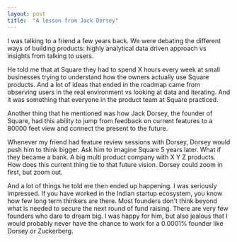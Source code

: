 ```yaml
---
layout: post
title:  "A lesson from Jack Dorsey"
---
```


I was talking to a friend a few years back. We were debating the different ways of building products: highly analytical data driven approach vs insights from talking to users.

He told me that at Square they had to spend X hours every week at small businesses trying to understand how the owners actually use Square products. And a lot of ideas that ended in the roadmap came from observing users in the real environment vs looking at data and iterating. And it was something that everyone in the product team at Square practiced.

Another thing that he mentioned was how Jack Dorsey, the founder of Square, had this ability to jump from feedback on current features to a 80000 feet view and connect the present to the future.

Whenever my friend had feature review sessions with Dorsey, Dorsey would push him to think bigger. Ask him to imagine Square 5  years later. What if they became a bank. A big multi product company with X Y Z products. How does this current thing tie to that future vision. Dorsey could zoom in first, but zoom out.

And a lot of things he told me then ended up happening. I was seriously impressed. If you have worked in the Indian startup ecosystem, you know how few long term thinkers are there. Most founders don't think beyond what is needed to secure the next round of fund raising. There are very few founders who dare to dream big. I was happy for him, but also jealous that I would probably never have the chance to work for a 0.0001% founder like Dorsey or Zuckerberg. 
